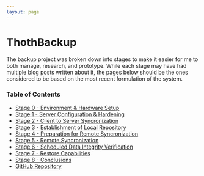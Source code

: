 ```yaml
---
layout: page
---
```

# ThothBackup #

The backup project was broken down into stages to make it easier for me to both
manage, research, and prototype. While each stage may have had multiple blog
posts written about it, the pages below should be the ones considered to be
based on the most recent formulation of the system.

### Table of Contents ###

* [Stage 0 - Environment & Hardware Setup][1]
* [Stage 1 - Server Configuration & Hardening][2]
* [Stage 2 - Client to Server Syncronization][3]
* [Stage 3 - Establishment of Local Repository][4]
* [Stage 4 - Preparation for Remote Syncronization][5]
* [Stage 5 - Remote Syncronization][6]
* [Stage 6 - Scheduled Data Integrity Verification][7]
* [Stage 7 - Restore Capabilities][8]
* [Stage 8 - Conclusions][9]
* [GitHub Repository][10]

[1]:  /projects/thothbackup/stage-0/index.md
[2]:  /projects/thothbackup/stage-1/index.md
[3]:  /projects/thothbackup/stage-2/index.md
[4]:  /projects/thothbackup/stage-3/index.md
[5]:  /projects/thothbackup/stage-4/index.md
[6]:  /projects/thothbackup/stage-5/index.md
[7]:  /projects/thothbackup/stage-6/index.md
[8]:  /projects/thothbackup/stage-7/index.md
[9]:  /projects/thothbackup/stage-8/index.md
[10]: https://github.com/zyradyl/ThothBackup
